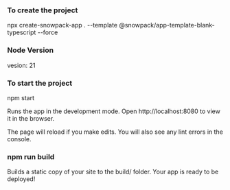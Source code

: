 ### To create the project
npx create-snowpack-app . --template @snowpack/app-template-blank-typescript --force

### Node Version
vesion: 21

### To start the project
npm start

Runs the app in the development mode.
Open http://localhost:8080 to view it in the browser.

The page will reload if you make edits.
You will also see any lint errors in the console.

### npm run build

Builds a static copy of your site to the build/ folder.
Your app is ready to be deployed!